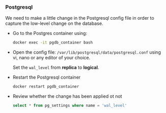 ### Postgresql
We need to make a little change in the Postgresql config file in order to capture the low-level change on the database.

- Go to the Postgres container using:
    ```bash
    docker exec -it pgdb_container bash
    ```

- Open the config file: `/var/lib/postgresql/data/postgresql.conf` using vi, nano or any editor of your choice.

    Set the `wal_level` from __replica__ to __logical__. 

- Restart the Postgresql container
    ```bash
    docker restart pgdb_container
    ```

- Review whether the change has been applied ot not
    ```sql
    select * from pg_settings where name = 'wal_level'
    ``` 
